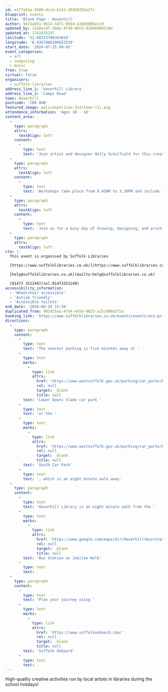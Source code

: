 ```yaml
---
id: e3f7a53a-3400-4cc4-b142-d945925ba27c
blueprint: events
title: 'Blank Page - Haverhill'
author: 5b72ad31-9613-4471-9564-e28d5005ecc0
updated_by: c2a9acd7-26be-4f49-89cb-918d0960210a
updated_at: 1742835297
latitude: '52.08323706363814'
longitude: '0.4367866106022539'
start_date: '2024-07-25 09:45'
event_categories:
  - art
  - computing
  - music
free: true
virtual: false
organisers:
  - suffolk-libraries
address_line_1: 'Haverhill Library'
address_line_2: 'Camps Road'
town: Haverhill
postcode: 'CB9 8HB'
featured_image: pelicanpelican-3x2/teen-(1).png
attendance_information: 'Ages 10 - 16'
content_area:
  -
    type: paragraph
    attrs:
      textAlign: left
    content:
      -
        type: text
        text: 'Join artist and designer Holly Scholfield for this creative workshop for 10-16 year olds at Haverhill Library. Design and make your own beautiful dry point etching using environmentally friendly materials. This workshop is part of The Blank Page Project.  '
  -
    type: paragraph
    attrs:
      textAlign: left
    content:
      -
        type: text
        text: 'Workshops take place from 9.45AM to 3.30PM and include lunch, drinks and snacks!  '
  -
    type: paragraph
    attrs:
      textAlign: left
    content:
      -
        type: text
        text: 'Join us for a busy day of drawing, designing, and printing! Using recycled Tetrapak, we will explore the traditional printing technique of dry point. You will be guided through the whole process from start to finish, using etching tools, inks and a printing press. Participants will get to go home with their own unique prints.'
  -
    type: paragraph
    attrs:
      textAlign: left
cta: |-
  This event is organised by Suffolk Libraries

  [https://www.suffolklibraries.co.uk/](https://www.suffolklibraries.co.uk/) 

  [help@suffolklibraries.co.uk](mailto:help@suffolklibraries.co.uk)

  [01473 351249](tel:01473351249)
accessibility_information:
  - 'Wheelchair accessible'
  - 'Autism friendly'
  - 'Accessible toilets'
end_date: '2024-08-29 15:30'
duplicated_from: 901425aa-4fd4-4458-8823-a25c990a2f2a
booking_link: 'https://www.suffolklibraries.co.uk/events/events/eco-printmaking-holly-scholfield-haverhill'
directions:
  -
    type: paragraph
    content:
      -
        type: text
        text: 'The nearest parking is five minutes away at '
      -
        type: text
        marks:
          -
            type: link
            attrs:
              href: 'https://www.westsuffolk.gov.uk/parking/car_parks/haverhill-car-parks.cfm'
              rel: null
              target: _blank
              title: null
        text: 'Lower Downs Slade car park '
      -
        type: text
        text: 'or the '
      -
        type: text
        marks:
          -
            type: link
            attrs:
              href: 'https://www.westsuffolk.gov.uk/parking/car_parks/haverhill-car-parks.cfm'
              rel: null
              target: _blank
              title: null
        text: 'South Car Park'
      -
        type: text
        text: ', which is an eight minute walk away'
  -
    type: paragraph
    content:
      -
        type: text
        text: 'Haverhill Library is an eight minute walk from the '
      -
        type: text
        marks:
          -
            type: link
            attrs:
              href: 'https://www.google.com/maps/dir/Haverhill+bus+station,+Haverhill+CB9+8DA/Haverhill+Library,+Camps+Rd,+Haverhill+CB9+8HB/@52.0830571,0.4363535,17z/data=!3m1!4b1!4m14!4m13!1m5!1m1!1s0x47d85ef311e5a4df:0x55b20007047ef32f!2m2!1d0.4410122!2d52.0821715!1m5!1m1!1s0x47d85ef4c0efb4ed:0x91671c082161bc85!2m2!1d0.4368685!2d52.0829965!3e2?entry=ttu'
              rel: null
              target: _blank
              title: null
        text: 'Bus Station on Jubilee Walk'
      -
        type: text
        text: .
  -
    type: paragraph
    content:
      -
        type: text
        text: 'Plan your journey using '
      -
        type: text
        marks:
          -
            type: link
            attrs:
              href: 'https://www.suffolkonboard.com/'
              rel: null
              target: _blank
              title: null
        text: 'Suffolk Onboard'
      -
        type: text
        text: .
---
```

High-quality creative activities run by local artists in libraries during the school holidays!